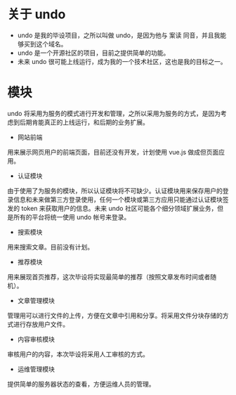 # 关于 undo

- undo 是我的毕设项目，之所以叫做 undo，是因为他与 案读 同音，并且我能够买到这个域名。
- undo 是一个开源社区的项目，目前之提供简单的功能。
- 未来 undo 很可能上线运行，成为我的一个技术社区，这也是我的目标之一。
# 模块
undo 将采用为服务的模式进行开发和管理，之所以采用为服务的方式，是因为考虑到后期肯能真正的上线运行，和后期的业务扩展。

- 网站前端

用来展示网页用户的前端页面，目前还没有开发，计划使用 vue.js 做成但页面应用。

- 认证模块

由于使用了为服务的模块，所以认证模块将不可缺少。认证模块用来保存用户的登录信息和未来做第三方登录使用，任何一个模块或第三方应用只能通过认证模块签发的 token 来获取用户的信息。未来 undo 社区可能各个细分领域扩展业务，但是所有的平台将统一使用 undo 帐号来登录。

- 搜索模块

用来搜索文章。目前没有计划。

- 推荐模块

用来展现首页推荐，这次毕设将实现最简单的推荐（按照文章发布时间或者随机）。

- 文章管理模块

管理用可以进行文件的上传，方便在文章中引用和分享。将采用文件分块存储的方式进行存放用户文件。

- 内容审核模块

审核用户的内容，本次毕设将采用人工审核的方式。

- 运维管理模块

提供简单的服务器状态的查看，方便运维人员的管理。
